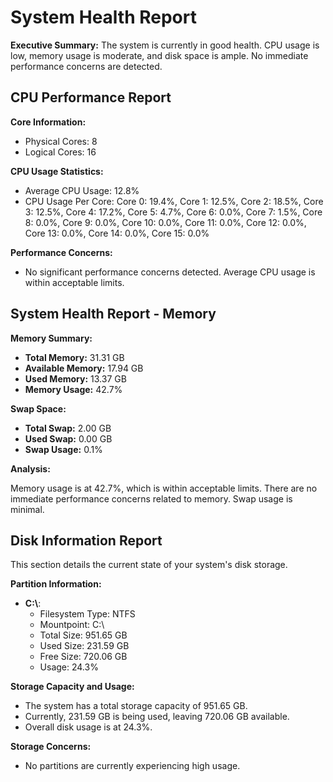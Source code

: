# System Health Report

**Executive Summary:**
The system is currently in good health. CPU usage is low, memory usage is moderate, and disk space is ample. No immediate performance concerns are detected.

## CPU Performance Report

**Core Information:**

- Physical Cores: 8
- Logical Cores: 16

**CPU Usage Statistics:**

- Average CPU Usage: 12.8%
- CPU Usage Per Core: Core 0: 19.4%, Core 1: 12.5%, Core 2: 18.5%, Core 3: 12.5%, Core 4: 17.2%, Core 5: 4.7%, Core 6: 0.0%, Core 7: 1.5%, Core 8: 0.0%, Core 9: 0.0%, Core 10: 0.0%, Core 11: 0.0%, Core 12: 0.0%, Core 13: 0.0%, Core 14: 0.0%, Core 15: 0.0%

**Performance Concerns:**

- No significant performance concerns detected. Average CPU usage is within acceptable limits.

## System Health Report - Memory

**Memory Summary:**

- **Total Memory:** 31.31 GB
- **Available Memory:** 17.94 GB
- **Used Memory:** 13.37 GB
- **Memory Usage:** 42.7%

**Swap Space:**

- **Total Swap:** 2.00 GB
- **Used Swap:** 0.00 GB
- **Swap Usage:** 0.1%

**Analysis:**

Memory usage is at 42.7%, which is within acceptable limits. There are no immediate performance concerns related to memory. Swap usage is minimal.

## Disk Information Report

This section details the current state of your system's disk storage.

**Partition Information:**

- **C:\\**:
  - Filesystem Type: NTFS
  - Mountpoint: C:\\
  - Total Size: 951.65 GB
  - Used Size: 231.59 GB
  - Free Size: 720.06 GB
  - Usage: 24.3%

**Storage Capacity and Usage:**

- The system has a total storage capacity of 951.65 GB.
- Currently, 231.59 GB is being used, leaving 720.06 GB available.
- Overall disk usage is at 24.3%.

**Storage Concerns:**

- No partitions are currently experiencing high usage.
